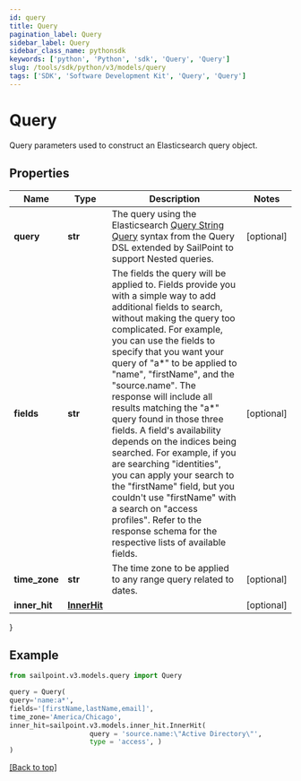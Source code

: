 ```yaml
---
id: query
title: Query
pagination_label: Query
sidebar_label: Query
sidebar_class_name: pythonsdk
keywords: ['python', 'Python', 'sdk', 'Query', 'Query']
slug: /tools/sdk/python/v3/models/query
tags: ['SDK', 'Software Development Kit', 'Query', 'Query']
---
```


# Query

Query parameters used to construct an Elasticsearch query object.

## Properties

| Name | Type | Description | Notes |
| --- | --- | --- | --- |
| **query** | **str** | The query using the Elasticsearch [Query String Query](https://www.elastic.co/guide/en/elasticsearch/reference/5.2/query-dsl-query-string-query.html#query-string) syntax from the Query DSL extended by SailPoint to support Nested queries. | [optional] |
| **fields** | **str** | The fields the query will be applied to. Fields provide you with a simple way to add additional fields to search, without making the query too complicated. For example, you can use the fields to specify that you want your query of \"a*\" to be applied to \"name\", \"firstName\", and the \"source.name\". The response will include all results matching the \"a*\" query found in those three fields. A field's availability depends on the indices being searched. For example, if you are searching \"identities\", you can apply your search to the \"firstName\" field, but you couldn't use \"firstName\" with a search on \"access profiles\". Refer to the response schema for the respective lists of available fields. | [optional] |
| **time_zone** | **str** | The time zone to be applied to any range query related to dates. | [optional] |
| **inner_hit** | [**InnerHit**](inner-hit) |  | [optional] |

}

## Example

```python
from sailpoint.v3.models.query import Query

query = Query(
query='name:a*',
fields='[firstName,lastName,email]',
time_zone='America/Chicago',
inner_hit=sailpoint.v3.models.inner_hit.InnerHit(
                    query = 'source.name:\"Active Directory\"',
                    type = 'access', )
)

```

[[Back to top]](#)
